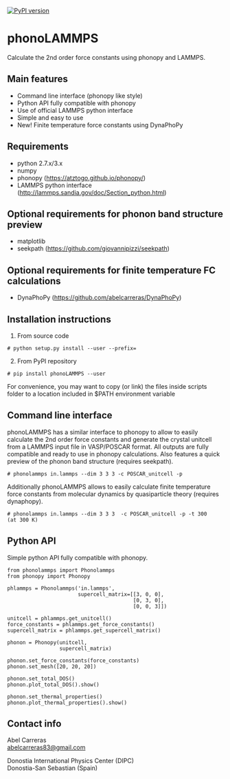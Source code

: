 [![PyPI version](https://badge.fury.io/py/phonoLAMMPS.svg)](https://badge.fury.io/py/phonoLAMMPS)

phonoLAMMPS
===========
Calculate the 2nd order force constants using phonopy and LAMMPS.

Main features
-------------
- Command line interface (phonopy like style)
- Python API fully compatible with phonopy
- Use of official LAMMPS python interface
- Simple and easy to use
- New! Finite temperature force constants using DynaPhoPy

Requirements
------------
- python 2.7.x/3.x
- numpy
- phonopy (https://atztogo.github.io/phonopy/)
- LAMMPS python interface (http://lammps.sandia.gov/doc/Section_python.html)

Optional requirements for phonon band structure preview
-------------------------------------------------------
- matplotlib
- seekpath (https://github.com/giovannipizzi/seekpath)

Optional requirements for finite temperature FC calculations
------------------------------------------------------------
- DynaPhoPy (https://github.com/abelcarreras/DynaPhoPy)


Installation instructions
--------------------------

1) From source code
```
# python setup.py install --user --prefix=
```

2) From PyPI repository

```
# pip install phonoLAMMPS --user
```

For convenience, you may want to copy (or link) the files inside scripts
folder to a location included in $PATH environment variable

Command line interface
----------------------
phonoLAMMPS has a similar interface to phonopy to allow to easily
calculate the 2nd order force constants and generate the crystal unitcell
from a LAMMPS input file in VASP/POSCAR format. All outputs
are fully compatible and ready to use in phonopy calculations.
Also features a quick preview of the phonon
band structure (requires seekpath). 

```
# phonolammps in.lammps --dim 3 3 3 -c POSCAR_unitcell -p
```
Additionally phonoLAMMPS allows to easily calculate finite temperature force constants 
from molecular dynamics by quasiparticle theory (requires dynaphopy).
```
# phonolammps in.lammps --dim 3 3 3  -c POSCAR_unitcell -p -t 300       (at 300 K)
```


Python API 
----------
Simple python API fully compatible with phonopy.

```
from phonolammps import Phonolammps
from phonopy import Phonopy

phlammps = Phonolammps('in.lammps',
                       supercell_matrix=[[3, 0, 0],
                                         [0, 3, 0],
                                         [0, 0, 3]])

unitcell = phlammps.get_unitcell()
force_constants = phlammps.get_force_constants()
supercell_matrix = phlammps.get_supercell_matrix()

phonon = Phonopy(unitcell,
                 supercell_matrix)

phonon.set_force_constants(force_constants)
phonon.set_mesh([20, 20, 20])

phonon.set_total_DOS()
phonon.plot_total_DOS().show()

phonon.set_thermal_properties()
phonon.plot_thermal_properties().show()
```

Contact info
---------------------------------------------------------
Abel Carreras
<br>abelcarreras83@gmail.com

Donostia International Physics Center (DIPC)
<br>Donostia-San Sebastian (Spain)